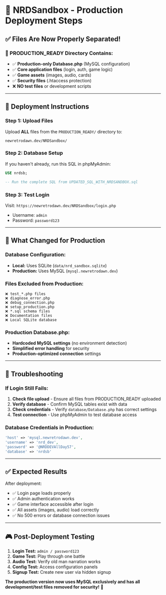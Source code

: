 # 🚀 NRDSandbox - Production Deployment Steps

## ✅ **Files Are Now Properly Separated!**

### **📁 PRODUCTION_READY Directory Contains:**
- ✅ **Production-only Database.php** (MySQL configuration)
- ✅ **Core application files** (login, auth, game logic)
- ✅ **Game assets** (images, audio, cards)
- ✅ **Security files** (.htaccess protection)
- ❌ **NO test files** or development scripts

---

## 🎯 **Deployment Instructions**

### **Step 1: Upload Files**
Upload **ALL** files from the `PRODUCTION_READY/` directory to:
```
newretrodawn.dev/NRDSandbox/
```

### **Step 2: Database Setup**
If you haven't already, run this SQL in phpMyAdmin:
```sql
USE nrdsb;

-- Run the complete SQL from UPDATED_SQL_WITH_NRDSANDBOX.sql
```

### **Step 3: Test Login**
Visit: `https://newretrodawn.dev/NRDSandbox/login.php`
- Username: `admin`
- Password: `password123`

---

## 🔧 **What Changed for Production**

### **Database Configuration:**
- **Local:** Uses SQLite (`data/nrd_sandbox.sqlite`)
- **Production:** Uses MySQL (`mysql.newretrodawn.dev`)

### **Files Excluded from Production:**
```
❌ test_*.php files
❌ diagnose_error.php
❌ debug_connection.php
❌ setup_production.php
❌ *.sql schema files
❌ Documentation files
❌ Local SQLite database
```

### **Production Database.php:**
- **Hardcoded MySQL settings** (no environment detection)
- **Simplified error handling** for security
- **Production-optimized connection** settings

---

## 🚨 **Troubleshooting**

### **If Login Still Fails:**
1. **Check file upload** - Ensure all files from PRODUCTION_READY uploaded
2. **Verify database** - Confirm MySQL tables exist with data
3. **Check credentials** - Verify `database/Database.php` has correct settings
4. **Test connection** - Use phpMyAdmin to test database access

### **Database Credentials in Production:**
```php
'host' => 'mysql.newretrodawn.dev',
'username' => 'nrd_dev', 
'password' => '@NRDDEVAllDay57',
'database' => 'nrdsb'
```

---

## ✅ **Expected Results**

After deployment:
- ✅ Login page loads properly
- ✅ Admin authentication works
- ✅ Game interface accessible after login
- ✅ All assets (images, audio) load correctly
- ✅ No 500 errors or database connection issues

---

## 🎮 **Post-Deployment Testing**

1. **Login Test:** `admin / password123`
2. **Game Test:** Play through one battle
3. **Audio Test:** Verify old man narration works
4. **Config Test:** Access configuration panels
5. **Signup Test:** Create new user via hidden signup

**The production version now uses MySQL exclusively and has all development/test files removed for security!** 🎯